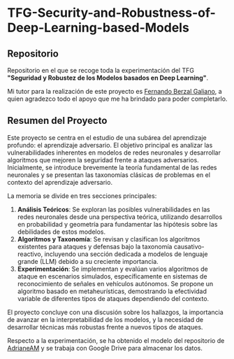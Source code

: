 # TFG-Security-and-Robustness-of-Deep-Learning-based-Models
## Repositorio

Repositorio en el que se recoge toda la experimentación del TFG **"Seguridad y Robustez de los Modelos basados en Deep Learning"**.

Mi tutor para la realización de este proyecto es [Fernando Berzal Galiano](https://www.ugr.es/personal/fernando-berzal-galiano), a quien agradezco todo el apoyo que me ha brindado para poder completarlo.

## Resumen del Proyecto

Este proyecto se centra en el estudio de una subárea del aprendizaje profundo: el aprendizaje adversario. El objetivo principal es analizar las vulnerabilidades inherentes en modelos de redes neuronales y desarrollar algoritmos que mejoren la seguridad frente a ataques adversarios. Inicialmente, se introduce brevemente la teoría fundamental de las redes neuronales y se presentan las taxonomías clásicas de problemas en el contexto del aprendizaje adversario.

La memoria se divide en tres secciones principales:

1. **Análisis Teóricos**: Se exploran las posibles vulnerabilidades en las redes neuronales desde una perspectiva teórica, utilizando desarrollos en probabilidad y geometría para fundamentar las hipótesis sobre las debilidades de estos modelos.
2. **Algoritmos y Taxonomía**: Se revisan y clasifican los algoritmos existentes para ataques y defensas bajo la taxonomía causativo-reactivo, incluyendo una sección dedicada a modelos de lenguaje grande (LLM) debido a su creciente importancia.
3. **Experimentación**: Se implementan y evalúan varios algoritmos de ataque en escenarios simulados, específicamente en sistemas de reconocimiento de señales en vehículos autónomos. Se propone un algoritmo basado en metaheurísticas, demostrando la efectividad variable de diferentes tipos de ataques dependiendo del contexto.

El proyecto concluye con una discusión sobre los hallazgos, la importancia de avanzar en la interpretabilidad de los modelos, y la necesidad de desarrollar técnicas más robustas frente a nuevos tipos de ataques.

Respecto a la experimentación, se ha obtenido el modelo del repositorio de [AdrianeAM](https://github.com/AridaneAM/OpenCV-senales-de-trafico) y se trabaja con Google Drive para almacenar los datos.
